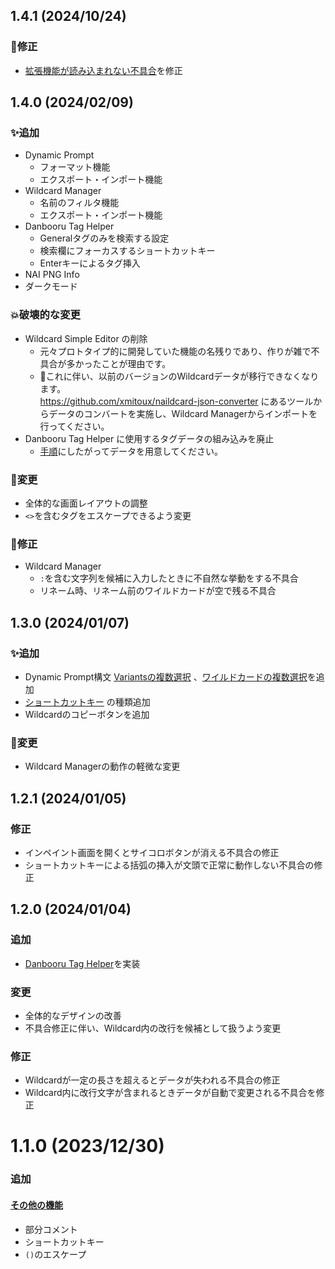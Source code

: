 ## 1.4.1 (2024/10/24)

### 🐛修正

-   [拡張機能が読み込まれない不具合](https://github.com/xmitoux/naildcard/issues/19)を修正

## 1.4.0 (2024/02/09)

### ✨追加

-   Dynamic Prompt
    -   フォーマット機能
    -   エクスポート・インポート機能
-   Wildcard Manager
    -   名前のフィルタ機能
    -   エクスポート・インポート機能
-   Danbooru Tag Helper
    -   Generalタグのみを検索する設定
    -   検索欄にフォーカスするショートカットキー
    -   Enterキーによるタグ挿入
-   NAI PNG Info
-   ダークモード

### 💥破壊的な変更

-   Wildcard Simple Editor の削除
    -   元々プロトタイプ的に開発していた機能の名残りであり、作りが雑で不具合が多かったことが理由です。
    -   🚨これに伴い、以前のバージョンのWildcardデータが移行できなくなります。  
        https://github.com/xmitoux/naildcard-json-converter にあるツールからデータのコンバートを実施し、Wildcard Managerからインポートを行ってください。
-   Danbooru Tag Helper に使用するタグデータの組み込みを廃止
    -   [手順](/README.md#タグデータの準備)にしたがってデータを用意してください。

### 🔄変更

-   全体的な画面レイアウトの調整
-   `<>`を含むタグをエスケープできるよう変更

### 🐛修正

-   Wildcard Manager
    -   `:`を含む文字列を候補に入力したときに不自然な挙動をする不具合
    -   リネーム時、リネーム前のワイルドカードが空で残る不具合

## 1.3.0 (2024/01/07)

### ✨追加

-   Dynamic Prompt構文 [Variantsの複数選択](https://github.com/xmitoux/naildcard#複数選択) 、[ワイルドカードの複数選択](https://github.com/xmitoux/naildcard#%E8%A4%87%E6%95%B0%E9%81%B8%E6%8A%9E-1)を追加
-   [ショートカットキー](https://github.com/xmitoux/naildcard?tab=readme-ov-file#%E3%82%B7%E3%83%A7%E3%83%BC%E3%83%88%E3%82%AB%E3%83%83%E3%83%88%E3%82%AD%E3%83%BC) の種類追加
-   Wildcardのコピーボタンを追加

### 🔄変更

-   Wildcard Managerの動作の軽微な変更

## 1.2.1 (2024/01/05)

### 修正

-   インペイント画面を開くとサイコロボタンが消える不具合の修正
-   ショートカットキーによる括弧の挿入が文頭で正常に動作しない不具合の修正

## 1.2.0 (2024/01/04)

### 追加

-   [Danbooru Tag Helper](https://github.com/xmitoux/naildcard#danbooru-tag-helper)を実装

### 変更

-   全体的なデザインの改善
-   不具合修正に伴い、Wildcard内の改行を候補として扱うよう変更

### 修正

-   Wildcardが一定の長さを超えるとデータが失われる不具合の修正
-   Wildcard内に改行文字が含まれるときデータが自動で変更される不具合を修正

# 1.1.0 (2023/12/30)

### 追加

#### [その他の機能](https://github.com/xmitoux/naildcard#その他の機能)

-   部分コメント
-   ショートカットキー
-   `()`のエスケープ
